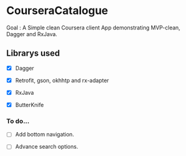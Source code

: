 # CourseraCatalogue
Goal : A Simple clean Coursera client App demonstrating MVP-clean, Dagger and RxJava.

## Librarys used 
 * [x] Dagger
 * [x] Retrofit, gson, okhhtp and rx-adapter
 * [x] RxJava 
 * [x] ButterKnife


### To do...

* [ ] Add bottom navigation.
* [ ] Advance search options.




